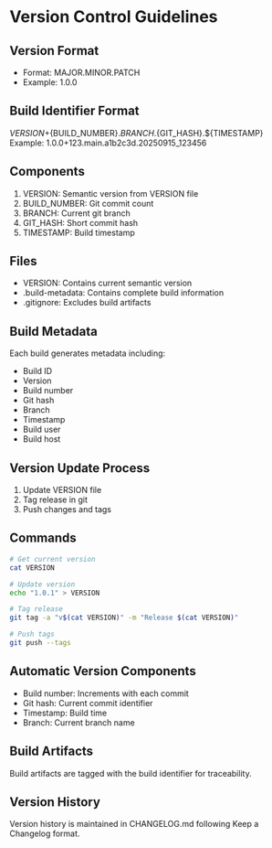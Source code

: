 # Version Control Guidelines

## Version Format
- Format: MAJOR.MINOR.PATCH
- Example: 1.0.0

## Build Identifier Format
${VERSION}+${BUILD_NUMBER}.${BRANCH}.${GIT_HASH}.${TIMESTAMP}
Example: 1.0.0+123.main.a1b2c3d.20250915_123456

## Components
1. VERSION: Semantic version from VERSION file
2. BUILD_NUMBER: Git commit count
3. BRANCH: Current git branch
4. GIT_HASH: Short commit hash
5. TIMESTAMP: Build timestamp

## Files
- VERSION: Contains current semantic version
- .build-metadata: Contains complete build information
- .gitignore: Excludes build artifacts

## Build Metadata
Each build generates metadata including:
- Build ID
- Version
- Build number
- Git hash
- Branch
- Timestamp
- Build user
- Build host

## Version Update Process
1. Update VERSION file
2. Tag release in git
3. Push changes and tags

## Commands
```bash
# Get current version
cat VERSION

# Update version
echo "1.0.1" > VERSION

# Tag release
git tag -a "v$(cat VERSION)" -m "Release $(cat VERSION)"

# Push tags
git push --tags
```

## Automatic Version Components
- Build number: Increments with each commit
- Git hash: Current commit identifier
- Timestamp: Build time
- Branch: Current branch name

## Build Artifacts
Build artifacts are tagged with the build identifier for traceability.

## Version History
Version history is maintained in CHANGELOG.md following Keep a Changelog format.
